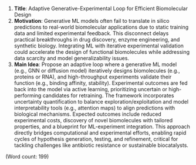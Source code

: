 1. **Title**: Adaptive Generative-Experimental Loop for Efficient Biomolecular Design  
2. **Motivation**: Generative ML models often fail to translate in silico predictions to real-world biomolecular applications due to static training data and limited experimental feedback. This disconnect delays practical breakthroughs in drug discovery, enzyme engineering, and synthetic biology. Integrating ML with iterative experimental validation could accelerate the design of functional biomolecules while addressing data scarcity and model generalizability issues.  
3. **Main Idea**: Propose an adaptive loop where a generative ML model (e.g., GNN or diffusion model) iteratively designs biomolecules (e.g., proteins or RNA), and high-throughput experiments validate their function (e.g., binding affinity, stability). Experimental outcomes are fed back into the model via active learning, prioritizing uncertain or high-performing candidates for retraining. The framework incorporates uncertainty quantification to balance exploration/exploitation and model interpretability tools (e.g., attention maps) to align predictions with biological mechanisms. Expected outcomes include reduced experimental costs, discovery of novel biomolecules with tailored properties, and a blueprint for ML-experiment integration. This approach directly bridges computational and experimental efforts, enabling rapid cycles of hypothesis generation, testing, and refinement, critical for tackling challenges like antibiotic resistance or sustainable biocatalysts.  

(Word count: 199)